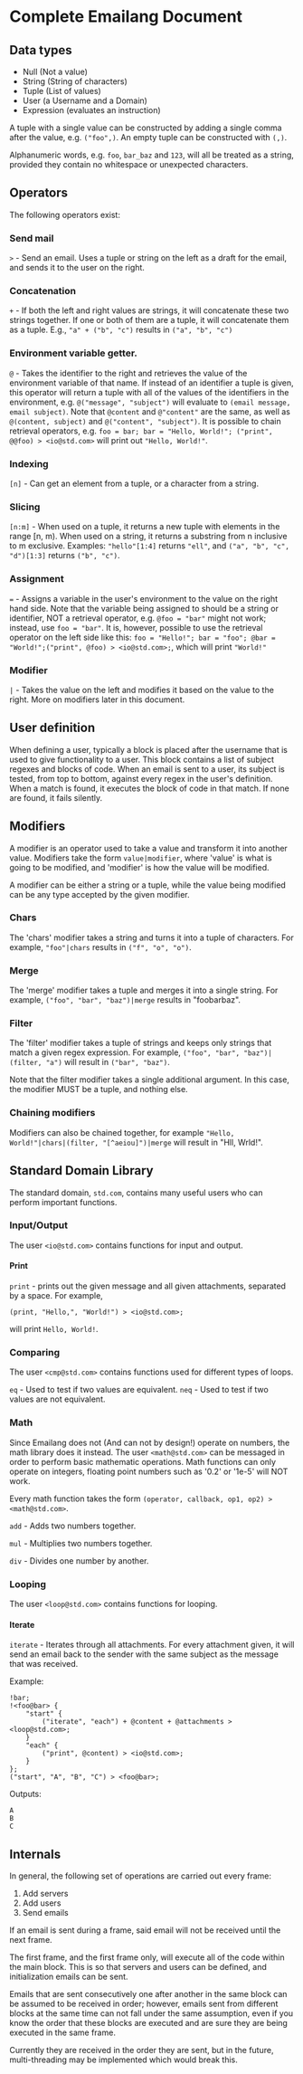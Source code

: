 # Complete Emailang Document

## Data types
* Null (Not a value)
* String (String of characters)
* Tuple (List of values)
* User (a Username and a Domain)
* Expression (evaluates an instruction)

A tuple with a single value can be constructed by adding a single comma after
the value, e.g. `("foo",)`. An empty tuple can be constructed with `(,)`.

Alphanumeric words, e.g. `foo`, `bar_baz` and `123`, will all be treated as a
string, provided they contain no whitespace or unexpected characters.

## Operators
The following operators exist:

### Send mail
`>` - Send an email. Uses a tuple or string on the left as a draft for the
email, and sends it to the user on the right.

### Concatenation
`+` - If both the left and right values are strings, it will
concatenate these two strings together. If one or both of them are a tuple, it
will concatenate them as a tuple. E.g., `"a" + ("b", "c")` results
in `("a", "b", "c")`

### Environment variable getter.
`@` - Takes the identifier to the right and retrieves
the value of the environment variable of that name. If instead of an identifier
a tuple is given, this operator will return a tuple with all of the values of
the identifiers in the environment, e.g. `@("message", "subject")` will evaluate
to `(email message, email subject)`. Note that `@content` and `@"content"` are
the same, as well as `@(content, subject)` and `@("content", "subject")`. It is
possible to chain retrieval operators, e.g.
`foo = bar; bar = "Hello, World!"; ("print", @@foo) > <io@std.com>` will
print out `"Hello, World!"`.

### Indexing
`[n]` - Can get an element from a tuple, or a character from a string.

### Slicing
`[n:m]` - When used on a tuple, it returns a new tuple with elements in
the range [n, m). When used on a string, it returns a substring from n inclusive
to m exclusive. Examples: `"hello"[1:4]` returns `"ell"`, and
`("a", "b", "c", "d")[1:3]` returns `("b", "c")`.

### Assignment
`=` - Assigns a variable in the user's environment to the value on
the right hand side. Note that the variable being assigned to should be a
string or identifier, NOT a retrieval operator, e.g. `@foo = "bar"` might not
work; instead, use `foo = "bar"`. It is, however, possible to use the retrieval
operator on the left side like this:
`foo = "Hello!"; bar = "foo"; @bar = "World!";("print", @foo) > <io@std.com>;`,
which will print `"World!"`

### Modifier
`|` - Takes the value on the left and modifies it based on the value
to the right. More on modifiers later in this document.

## User definition
When defining a user, typically a block is placed after the username that is
used to give functionality to a user. This block contains a list of subject
regexes and blocks of code. When an email is sent to a user, its subject is
tested, from top to bottom, against every regex in the user's definition. When
a match is found, it executes the block of code in that match. If none are
found, it fails silently.

## Modifiers
A modifier is an operator used to take a value and transform it into another
value. Modifiers take the form `value|modifier`, where 'value' is what is going
to be modified, and 'modifier' is how the value will be modified.

A modifier can be either a string or a tuple, while the value being modified
can be any type accepted by the given modifier.

### Chars
The 'chars' modifier takes a string and turns it into a tuple of characters.
For example, `"foo"|chars` results in `("f", "o", "o")`.

### Merge
The 'merge' modifier takes a tuple and merges it into a single string.
For example, `("foo", "bar", "baz")|merge` results in "foobarbaz".

### Filter
The 'filter' modifier takes a tuple of strings and keeps only strings that match
a given regex expression. For example,
`("foo", "bar", "baz")|(filter, "a")` will result in `("bar", "baz")`.

Note that the filter modifier takes a single additional argument. In this case,
the modifier MUST be a tuple, and nothing else.

### Chaining modifiers
Modifiers can also be chained together, for example
`"Hello, World!"|chars|(filter, "[^aeiou]")|merge` will result in "Hll, Wrld!".

## Standard Domain Library
The standard domain, `std.com`, contains many useful users who can perform
important functions.

### Input/Output
The user `<io@std.com>` contains functions for input and output.

#### Print
`print` - prints out the given message and all given attachments, separated by
a space.
For example,
```
(print, "Hello,", "World!") > <io@std.com>;
```
will print `Hello, World!`.

### Comparing
The user `<cmp@std.com>` contains functions used for different types of loops.

`eq` - Used to test if two values are equivalent.
`neq` - Used to test if two values are not equivalent.

### Math
Since Emailang does not (And can not by design!) operate on numbers, the math
library does it instead. The user `<math@std.com>` can be messaged in order to
perform basic mathematic operations. Math functions can only operate on
integers, floating point numbers such as '0.2' or '1e-5' will NOT work.

Every math function takes the form
`(operator, callback, op1, op2) > <math@std.com>`.

`add` - Adds two numbers together.

`mul` - Multiplies two numbers together.

`div` - Divides one number by another.

### Looping
The user `<loop@std.com>` contains functions for looping.

#### Iterate
`iterate` - Iterates through all attachments. For every attachment given, it
will send an email back to the sender with the same subject as the message that
was received.

Example:
```
!bar;
!<foo@bar> {
	"start" {
		("iterate", "each") + @content + @attachments > <loop@std.com>;
	}
	"each" {
		("print", @content) > <io@std.com>;
	}
};
("start", "A", "B", "C") > <foo@bar>;
```
Outputs:
```
A
B
C
```

## Internals
In general, the following set of operations are carried out every frame:

1. Add servers
2. Add users
3. Send emails

If an email is sent during a frame, said email will not be received until the
next frame.

The first frame, and the first frame only, will execute all of the code within
the main block. This is so that servers and users can be defined, and
initialization emails can be sent.

Emails that are sent consecutively one after another in the same block can be
assumed to be received in order; however, emails sent from different blocks at
the same time can not fall under the same assumption, even if you know the order
that these blocks are executed and are sure they are being executed in the same
frame.

Currently they are received in the order they are sent, but in the future,
multi-threading may be implemented which would break this.
